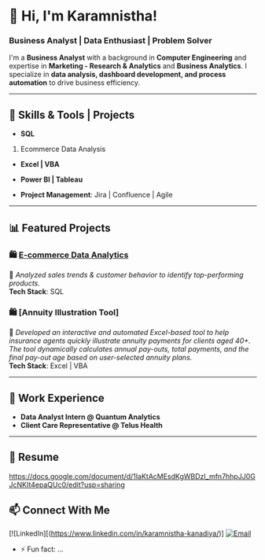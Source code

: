 # 👋 Hi, I'm Karamnistha!  

### Business Analyst | Data Enthusiast | Problem Solver  

I'm a **Business Analyst** with a background in **Computer Engineering** and expertise in **Marketing - Research & Analytics** and **Business Analytics**. I specialize in **data analysis, dashboard development, and process automation** to drive business efficiency.  

---

## 🔧 Skills & Tools | Projects 

- **SQL**
1. Ecommerce Data Analysis

- **Excel | VBA**

- **Power BI | Tableau**


- **Project Management**: Jira | Confluence | Agile  

---

## 📊 Featured Projects  

### 🛍️ [E-commerce Data Analytics](link-to-repo)  
📌 *Analyzed sales trends & customer behavior to identify top-performing products.*  
**Tech Stack**: SQL

### 🛍️ [Annuity Illustration Tool]
📌 *Developed an interactive and automated Excel-based tool to help insurance agents quickly illustrate annuity payments for clients aged 40+. The tool dynamically calculates annual pay-outs, total payments, and the final pay-out age based on user-selected annuity plans.*  
**Tech Stack**: Excel | VBA

---

## 💼 Work Experience  
- **Data Analyst Intern @ Quantum Analytics**  
- **Client Care Representative @ Telus Health**  

---

## 💼 Resume

https://docs.google.com/document/d/1IaKtAcMEsdKgWBDzI_mfn7hhpJJ0GJcNKIt4epaQUc0/edit?usp=sharing

## 📫 Connect With Me  
[![LinkedIn][(https://www.linkedin.com/in/karamnistha-kanadiya/)]
[![Email](https://img.shields.io/badge/Email-Contact-red)](mailto:kkanadiya@gmail.com) 

- ⚡ Fun fact: ...
